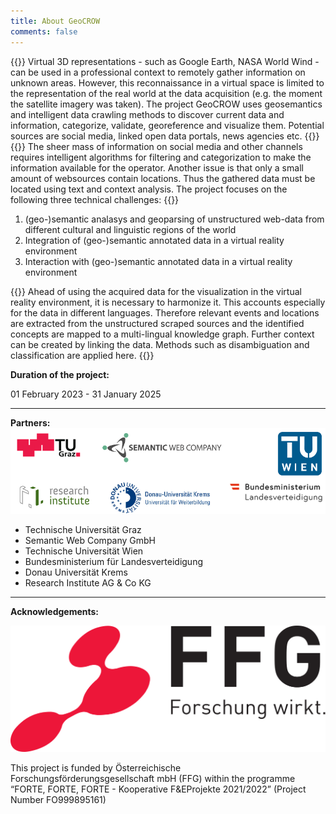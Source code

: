 ```yaml
---
title: About GeoCROW
comments: false
---
```


{{<justify>}}
Virtual 3D representations - such as Google Earth, NASA World Wind - can be used in a professional context to remotely gather information on unknown areas. However, this reconnaissance in a virtual space is limited to the representation of the real world at the data acquisition (e.g. the moment the satellite imagery was taken). The project GeoCROW uses geosemantics and intelligent data crawling methods to discover current data and information, categorize, validate, georeference and visualize them. Potential sources are social media, linked open data portals, news agencies etc.
{{</justify>}}
{{<justify>}}
The sheer mass of information on social media and other channels requires intelligent algorithms for filtering and categorization to make the information available for the operator. Another issue is that only a small amount of websources contain locations. Thus the gathered data must be located using text and context analysis. The project focuses on the following three technical challenges:
{{</justify>}}

1. (geo-)semantic analasys and geoparsing of unstructured web-data from different cultural and linguistic regions of the world
2. Integration of (geo-)semantic annotated data in a virtual reality environment
3. Interaction with (geo-)semantic annotated data in a virtual reality environment

{{<justify>}}
Ahead of using the acquired data for the visualization in the virtual reality environment, it is necessary to harmonize it. This accounts especially for the data in different languages. Therefore relevant events and locations are extracted from the unstructured scraped sources and the identified concepts are mapped to a multi-lingual knowledge graph. Further context can be created by linking the data. Methods such as disambiguation and classification are applied here.
{{</justify>}}

**Duration of the project:**

01 February 2023 - 31 January 2025

---

**Partners:**
![Partners_about](geocrow_partners.png)

- Technische Universität Graz
- Semantic Web Company GmbH
- Technische Universität Wien
- Bundesministerium für Landesverteidigung
- Donau Universität Krems
- Research Institute AG & Co KG

---

**Acknowledgements:**

![FFG](ffg_logo.svg)

This project is funded by Österreichische Forschungsförderungsgesellschaft mbH
(FFG) within the programme “FORTE, FORTE, FORTE - Kooperative F&EProjekte
2021/2022” (Project Number FO999895161)
